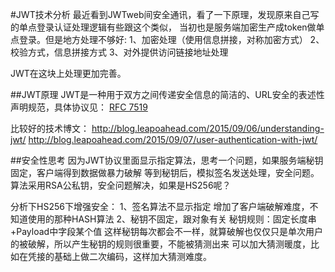 #JWT技术分析
最近看到JWTweb间安全通讯，看了一下原理，发现原来自己写的单点登录认证处理逻辑有些跟这个类似，
当初也是服务端加密生产成token做单点登录。但是地方处理不够好:
1、加密处理（使用信息拼接，对称加密方式）
2、校验方式，信息拼接方式
3、对外提供访问链接地址处理

JWT在这块上处理更加完善。

##JWT原理
JWT是一种用于双方之间传递安全信息的简洁的、URL安全的表述性声明规范，具体协议见：
[RFC 7519](https://tools.ietf.org/html/rfc7519)

比较好的技术博文：
http://blog.leapoahead.com/2015/09/06/understanding-jwt/
http://blog.leapoahead.com/2015/09/07/user-authentication-with-jwt/

##安全性思考
因为JWT协议里面显示指定算法，思考一个问题，如果服务端秘钥固定，客户端得到数据做暴力破解
等到秘钥后，模拟签名发送处理，安全问题。算法采用RSA公私钥，安全问题解决，如果是HS256呢？

分析下HS256下增强安全：
1、签名算法不显示指定
   增加了客户端破解难度，不知道使用的那种HASH算法
2、秘钥不固定，跟对象有关
   秘钥规则：固定长度串+Payload中字段某个值
   这样秘钥每次都会不一样，就算破解也仅仅只是单次用户的被破解，所以产生秘钥的规则很重要，不能被猜测出来
   可以加大猜测暖度，比如在凭接的基础上做二次编码，这样加大猜测难度。

